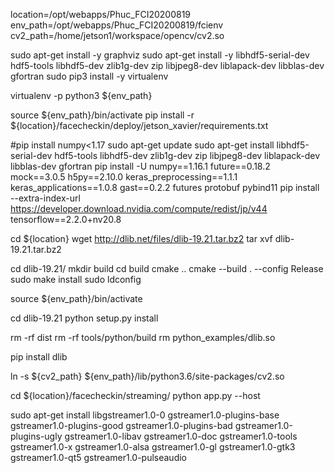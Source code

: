 <!-- for Jetson nano -->

location=/opt/webapps/Phuc_FCI20200819
env_path=/opt/webapps/Phuc_FCI20200819/fcienv
cv2_path=/home/jetson1/workspace/opencv/cv2.so


<!-- 1/ Install packages, virtualenv  -->
sudo apt-get install -y graphviz
sudo apt-get install -y libhdf5-serial-dev hdf5-tools libhdf5-dev zlib1g-dev zip libjpeg8-dev liblapack-dev libblas-dev gfortran
sudo pip3 install -y virtualenv


<!-- Create venv -->
virtualenv -p python3 ${env_path}

source ${env_path}/bin/activate
pip install -r ${location}/facecheckin/deploy/jetson_xavier/requirements.txt
<!-- ~ 2 hours waiting -->

<!-- tensorflow -->
#pip install numpy<1.17
sudo apt-get update
sudo apt-get install libhdf5-serial-dev hdf5-tools libhdf5-dev zlib1g-dev zip libjpeg8-dev liblapack-dev libblas-dev gfortran
pip install -U numpy==1.16.1 future==0.18.2 mock==3.0.5 h5py==2.10.0 keras_preprocessing==1.1.1 keras_applications==1.0.8 gast==0.2.2 futures protobuf pybind11
pip install --extra-index-url https://developer.download.nvidia.com/compute/redist/jp/v44 tensorflow==2.2.0+nv20.8

<!-- dlib -->

cd ${location}
wget http://dlib.net/files/dlib-19.21.tar.bz2
tar xvf dlib-19.21.tar.bz2
<!-- Update /dlib/cuda/cudnn_dlibapi.cpp -> com //forward_algo = forward_best_algo; line 854  -->
<!-- https://forums.developer.nvidia.com/t/issues-with-dlib-library/72600/16 -->
cd dlib-19.21/
mkdir build
cd build
cmake ..
cmake --build . --config Release
sudo make install
sudo ldconfig

source ${env_path}/bin/activate

cd dlib-19.21
python setup.py install

rm -rf dist
rm -rf tools/python/build
rm python_examples/dlib.so
<!-- or -->
pip install dlib


<!-- link cv2 -->
ln -s ${cv2_path} ${env_path}/lib/python3.6/site-packages/cv2.so

<!-- Testing -->

cd ${location}/facecheckin/streaming/
python app.py --host <ip>
<!-- ex, $python app.py --host 172.16.7.43 -->
<!-- See http://172.16.7.43:8001/ -->


<!-- for static IP -->
sudo apt-get install libgstreamer1.0-0 gstreamer1.0-plugins-base gstreamer1.0-plugins-good gstreamer1.0-plugins-bad gstreamer1.0-plugins-ugly gstreamer1.0-libav gstreamer1.0-doc gstreamer1.0-tools gstreamer1.0-x gstreamer1.0-alsa gstreamer1.0-gl gstreamer1.0-gtk3 gstreamer1.0-qt5 gstreamer1.0-pulseaudio